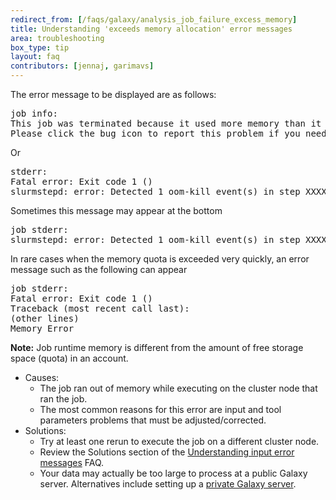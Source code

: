 ```yaml
---
redirect_from: [/faqs/galaxy/analysis_job_failure_excess_memory]
title: Understanding 'exceeds memory allocation' error messages
area: troubleshooting
box_type: tip
layout: faq
contributors: [jennaj, garimavs]
---
```


The error message to be displayed are as follows:
<pre>
job info:
This job was terminated because it used more memory than it was allocated.
Please click the bug icon to report this problem if you need help.
</pre>

Or
<pre>
stderr:
Fatal error: Exit code 1 ()
slurmstepd: error: Detected 1 oom-kill event(s) in step XXXXXXX.batch cgroup.
</pre>

Sometimes this message may appear at the bottom
<pre>
job stderr:
slurmstepd: error: Detected 1 oom-kill event(s) in step XXXXXXX.batch cgroup.
</pre>

In rare cases when the memory quota is exceeded very quickly, an error message such as the following can appear
<pre>
job stderr:
Fatal error: Exit code 1 ()
Traceback (most recent call last):
(other lines)
Memory Error
</pre>

**Note:** Job runtime memory is different from the amount of free storage space (quota) in an account.

- Causes:
    - The job ran out of memory while executing on the cluster node that ran the job.
    - The most common reasons for this error are input and tool parameters problems that must be adjusted/corrected.
- Solutions:
    - Try at least one rerun to execute the job on a different cluster node.
    - Review the Solutions section of the [Understanding input error messages](https://training.galaxyproject.org/training-material/faqs/galaxy/analysis_job_failure_input_problem.html) FAQ.
    - Your data may actually be too large to process at a public Galaxy server. Alternatives include setting up a [private Galaxy server](https://training.galaxyproject.org/training-material/faqs/gtn/galaxy_usage.html).
